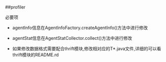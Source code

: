 ##profiler

必要项

 - agentInfo信息在AgentInfoFactory.createAgentInfo()方法中进行修改
 
 - agentStat信息在AgentStatCollector.collect()方法中进行修改
 
 - 如果修改数据格式需要配合thrift模块,修改相对应的T*.java文件,详细的可以看thrift模块的README.rd
 